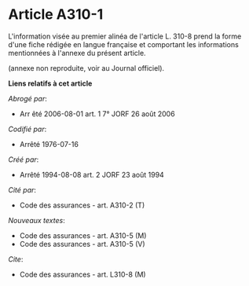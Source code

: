 # Article A310-1

L'information visée au premier alinéa de l'article L. 310-8 prend la forme d'une fiche rédigée en langue française et
comportant les informations mentionnées à l'annexe du présent article.

(annexe non reproduite, voir au Journal officiel).

**Liens relatifs à cet article**

_Abrogé par_:

  - Arr êté 2006-08-01 art. 1 7° JORF 26 août 2006

_Codifié par_:

  - Arrêté 1976-07-16

_Créé par_:

  - Arrêté 1994-08-08 art. 2 JORF 23 août 1994

_Cité par_:

  - Code des assurances - art. A310-2 (T)

_Nouveaux textes_:

  - Code des assurances - art. A310-5 (M)
  - Code des assurances - art. A310-5 (V)

_Cite_:

  - Code des assurances - art. L310-8 (M)
